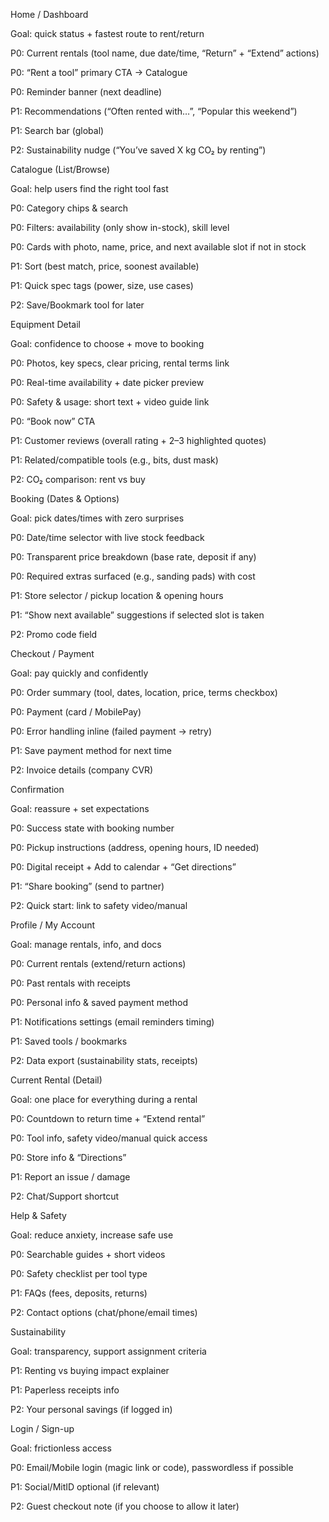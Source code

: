 Home / Dashboard

Goal: quick status + fastest route to rent/return

P0: Current rentals (tool name, due date/time, “Return” + “Extend” actions)

P0: “Rent a tool” primary CTA → Catalogue

P0: Reminder banner (next deadline)

P1: Recommendations (“Often rented with…”, “Popular this weekend”)

P1: Search bar (global)

P2: Sustainability nudge (“You’ve saved X kg CO₂ by renting”)

Catalogue (List/Browse)

Goal: help users find the right tool fast

P0: Category chips & search

P0: Filters: availability (only show in-stock), skill level

P0: Cards with photo, name, price, and next available slot if not in stock

P1: Sort (best match, price, soonest available)

P1: Quick spec tags (power, size, use cases)

P2: Save/Bookmark tool for later

Equipment Detail

Goal: confidence to choose + move to booking

P0: Photos, key specs, clear pricing, rental terms link

P0: Real-time availability + date picker preview

P0: Safety & usage: short text + video guide link

P0: “Book now” CTA

P1: Customer reviews (overall rating + 2–3 highlighted quotes)

P1: Related/compatible tools (e.g., bits, dust mask)

P2: CO₂ comparison: rent vs buy

Booking (Dates & Options)

Goal: pick dates/times with zero surprises

P0: Date/time selector with live stock feedback

P0: Transparent price breakdown (base rate, deposit if any)

P0: Required extras surfaced (e.g., sanding pads) with cost

P1: Store selector / pickup location & opening hours

P1: “Show next available” suggestions if selected slot is taken

P2: Promo code field

Checkout / Payment

Goal: pay quickly and confidently

P0: Order summary (tool, dates, location, price, terms checkbox)

P0: Payment (card / MobilePay)

P0: Error handling inline (failed payment → retry)

P1: Save payment method for next time

P2: Invoice details (company CVR)

Confirmation

Goal: reassure + set expectations

P0: Success state with booking number

P0: Pickup instructions (address, opening hours, ID needed)

P0: Digital receipt + Add to calendar + “Get directions”

P1: “Share booking” (send to partner)

P2: Quick start: link to safety video/manual

Profile / My Account

Goal: manage rentals, info, and docs

P0: Current rentals (extend/return actions)

P0: Past rentals with receipts

P0: Personal info & saved payment method

P1: Notifications settings (email reminders timing)

P1: Saved tools / bookmarks

P2: Data export (sustainability stats, receipts)

Current Rental (Detail)

Goal: one place for everything during a rental

P0: Countdown to return time + “Extend rental”

P0: Tool info, safety video/manual quick access

P0: Store info & “Directions”

P1: Report an issue / damage

P2: Chat/Support shortcut

Help & Safety

Goal: reduce anxiety, increase safe use

P0: Searchable guides + short videos

P0: Safety checklist per tool type

P1: FAQs (fees, deposits, returns)

P2: Contact options (chat/phone/email times)

Sustainability

Goal: transparency, support assignment criteria

P1: Renting vs buying impact explainer

P1: Paperless receipts info

P2: Your personal savings (if logged in)

Login / Sign-up

Goal: frictionless access

P0: Email/Mobile login (magic link or code), passwordless if possible

P1: Social/MitID optional (if relevant)

P2: Guest checkout note (if you choose to allow it later)